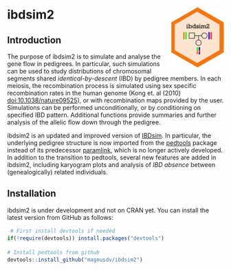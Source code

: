 
<!-- README.md is generated from README.Rmd. Please edit that file -->
ibdsim2 <img src="man/figures/logo.png" align="right" height=140/>
==================================================================

Introduction
------------

The purpose of ibdsim2 is to simulate and analyse the gene flow in pedigrees. In particular, such simulations can be used to study distributions of chromosomal segments shared *identical-by-descent* (IBD) by pedigree members. In each meiosis, the recombination process is simulated using sex specific recombination rates in the human genome (Kong et. al (2010) <doi:10.1038/nature09525>), or with recombination maps provided by the user. Simulations can be performed unconditionally, or by conditioning on specified IBD pattern. Additional functions provide summaries and further analysis of the allelic flow down through the pedigree.

ibdsim2 is an updated and improved version of [IBDsim](https://CRAN.R-project.org/package=IBDsim). In particular, the underlying pedigree structure is now imported from the [pedtools](https://github.com/magnusdv/pedtools) package instead of its predecessor [paramlink](https://CRAN.R-project.org/package=paramlink), which is no longer actively developed. In addition to the transition to pedtools, several new features are added in ibdsim2, including karyogram plots and analysis of *IBD absence* between (genealogically) related individuals.

Installation
------------

ibdsim2 is under development and not on CRAN yet. You can install the latest version from GitHub as follows:

``` r
 # First install devtools if needed
if(!require(devtools)) install.packages("devtools")

# Install pedtools from github
devtools::install_github("magnusdv/ibdsim2")
```
